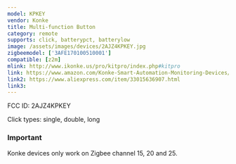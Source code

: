 ```yaml
---
model: KPKEY
vendor: Konke
title: Multi-function Button
category: remote
supports: click, batterypct, batterylow
image: /assets/images/devices/2AJZ4KPKEY.jpg
zigbeemodel: ['3AFE170100510001']
compatible: [z2m]
mlink: http://www.ikonke.us/pro/kitpro/index.php#kitpro
link: https://www.amazon.com/Konke-Smart-Automation-Monitoring-Devices/dp/B07QSDK31S
link2: https://www.aliexpress.com/item/33015636907.html
link3: 
---
```

FCC ID: 2AJZ4KPKEY

Click types: single, double, long 
### Important
Konke devices only work on Zigbee channel 15, 20 and 25. 